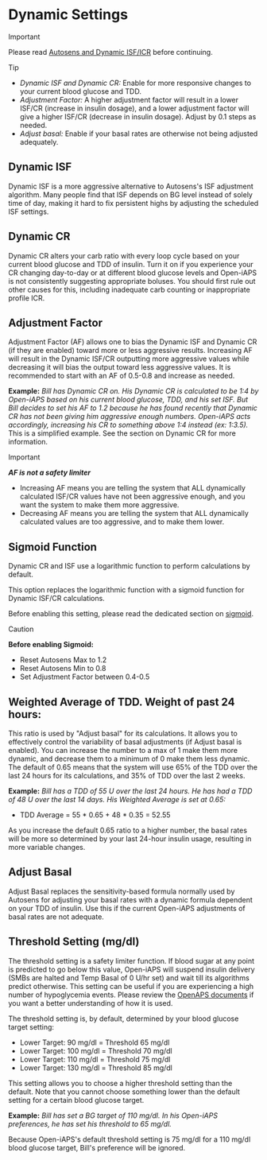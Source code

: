 # Dynamic Settings
>[!IMPORTANT]
>Please read [Autosens and Dynamic ISF/ICR](../concepts/autosens-dynamic.md) before continuing.

>[!TIP]
>- _Dynamic ISF and Dynamic CR:_ Enable for more responsive changes to your current blood glucose and TDD. 
>- _Adjustment Factor:_ A higher adjustment factor will result in a lower ISF/CR (increase in insulin dosage), and a lower adjustment factor will give a higher ISF/CR (decrease in insulin dosage). Adjust by 0.1 steps as needed.
>- _Adjust basal:_ Enable if your basal rates are otherwise not being adjusted adequately.

## Dynamic ISF

Dynamic ISF is a more aggressive alternative to Autosens's ISF adjustment algorithm. Many people find that ISF depends on BG level instead of solely time of day, making it hard to fix persistent highs by adjusting the scheduled ISF settings.

## Dynamic CR

Dynamic CR alters your carb ratio with every loop cycle based on your current blood glucose and TDD of insulin. Turn it on if you experience your CR changing day-to-day or at different blood glucose levels and Open-iAPS is not consistently suggesting appropriate boluses. You should first rule out other causes for this, including inadequate carb counting or inappropriate profile ICR.

## Adjustment Factor

Adjustment Factor (AF) allows one to bias the Dynamic ISF and Dynamic CR (if they are enabled) toward more or less aggressive results. Increasing AF will result in the Dynamic ISF/CR outputting more aggressive values while decreasing it will bias the output toward less aggressive values. It is recommended to start with an AF of 0.5-0.8 and increase as needed.

**Example:** _Bill has Dynamic CR on. His Dynamic CR is calculated to be 1:4 by Open-iAPS based on his current blood glucose, TDD, and his set ISF. But Bill decides to set his AF to 1.2 because he has found recently that Dynamic CR has not been giving him aggressive enough numbers. Open-iAPS acts accordingly, increasing his CR to something above 1:4 instead (ex: 1:3.5)._
This is a simplified example. See the section on Dynamic CR for more information.

>[!IMPORTANT]
>***AF is not a safety limiter***
>- Increasing AF means you are telling the system that ALL dynamically calculated ISF/CR values have not been aggressive enough, and you want the system to make them more aggressive.
>- Decreasing AF means you are telling the system that ALL dynamically calculated values are too aggressive, and to make them lower.

## Sigmoid Function
Dynamic CR and ISF use a logarithmic function to perform calculations by default.

This option replaces the logarithmic function with a sigmoid function for Dynamic ISF/CR calculations.

Before enabling this setting, please read the dedicated section on [sigmoid](../concepts/sigmoid.md). 

>[!CAUTION]
>**Before enabling Sigmoid:**
>- Reset Autosens Max to 1.2
>- Reset Autosens Min to 0.8
>- Set Adjustment Factor between 0.4-0.5

## Weighted Average of TDD. Weight of past 24 hours:

This ratio is used by "Adjust basal" for its calculations. It allows you to effectively control the variability of basal adjustments (if Adjust basal is enabled). You can increase the number to a max of 1 make them more dynamic, and decrease them to a minimum of 0 make them less dynamic. The default of 0.65 means that the system will use 65% of the TDD over the last 24 hours for its calculations, and 35% of TDD over the last 2 weeks.

**Example:** _Bill has a TDD of 55 U over the last 24 hours. He has had a TDD of 48 U over the last 14 days. His Weighted Average is set at 0.65:_
- TDD Average = 55 * 0.65 + 48 * 0.35 = 52.55

As you increase the default 0.65 ratio to a higher number, the basal rates will be more so determined by your last 24-hour insulin usage, resulting in more variable changes.

## Adjust Basal

Adjust Basal replaces the sensitivity-based formula normally used by Autosens for adjusting your basal rates with a dynamic formula dependent on your TDD of insulin. Use this if the current Open-iAPS adjustments of basal rates are not adequate.

## Threshold Setting (mg/dl)
The threshold setting is a safety limiter function. If blood sugar at any point is predicted to go below this value, Open-iAPS will suspend insulin delivery (SMBs are halted and Temp Basal of 0 U/hr set) and wait till its algorithms predict otherwise. This setting can be useful if you are experiencing a high number of hypoglycemia events. Please review the [OpenAPS documents](https://openaps.readthedocs.io/en/latest/docs/While%20You%20Wait%20For%20Gear/Understand-determine-basal.html?highlight=Safety%20Threshold) if you want a better understanding of how it is used.</a> 

The threshold setting is, by default, determined by your blood glucose target setting:
- Lower Target: 90 mg/dl = Threshold 65 mg/dl 
- Lower Target: 100 mg/dl = Threshold 70 mg/dl 
- Lower Target: 110 mg/dl = Threshold 75 mg/dl 
- Lower Target: 130 mg/dl = Threshold 85 mg/dl 


This setting allows you to choose a higher threshold setting than the default. Note that you cannot choose something lower than the default setting for a certain blood glucose target.

**Example:** _Bill has set a BG target of 110 mg/dl. In his Open-iAPS preferences, he has set his threshold to 65 mg/dl._ 

Because Open-iAPS's default threshold setting is 75 mg/dl for a 110 mg/dl blood glucose target, Bill's preference will be ignored.
